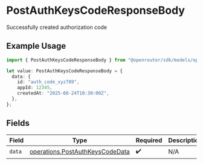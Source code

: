 # PostAuthKeysCodeResponseBody

Successfully created authorization code

## Example Usage

```typescript
import { PostAuthKeysCodeResponseBody } from "@openrouter/sdk/models/operations";

let value: PostAuthKeysCodeResponseBody = {
  data: {
    id: "auth_code_xyz789",
    appId: 12345,
    createdAt: "2025-08-24T10:30:00Z",
  },
};
```

## Fields

| Field                                                                              | Type                                                                               | Required                                                                           | Description                                                                        |
| ---------------------------------------------------------------------------------- | ---------------------------------------------------------------------------------- | ---------------------------------------------------------------------------------- | ---------------------------------------------------------------------------------- |
| `data`                                                                             | [operations.PostAuthKeysCodeData](../../models/operations/postauthkeyscodedata.md) | :heavy_check_mark:                                                                 | N/A                                                                                |